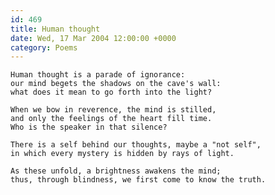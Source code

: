 ```yaml
---
id: 469
title: Human thought
date: Wed, 17 Mar 2004 12:00:00 +0000
category: Poems
---
```


    Human thought is a parade of ignorance:  
    our mind begets the shadows on the cave's wall:  
    what does it mean to go forth into the light?

    When we bow in reverence, the mind is stilled,  
    and only the feelings of the heart fill time.  
    Who is the speaker in that silence?

    There is a self behind our thoughts, maybe a "not self",  
    in which every mystery is hidden by rays of light.

    As these unfold, a brightness awakens the mind;  
    thus, through blindness, we first come to know the truth.


